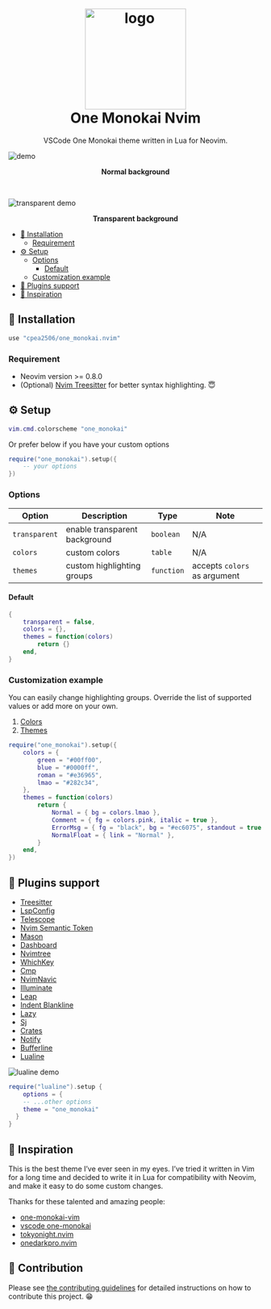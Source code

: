 <div align="center">
  <h1>
      <img
          src="https://user-images.githubusercontent.com/42694704/196938815-ea5d1bdd-a2b8-4327-9b43-46d84920d381.png"
          width="200"
          alt="logo"
      />
      <br/>
      One Monokai Nvim
  </h1>
  
  VSCode One Monokai theme written in Lua for Neovim.
</div>

![demo](https://user-images.githubusercontent.com/42694704/196934147-0704f7ec-456f-4a07-b44f-ac99896c7b22.png)

<p align = "center"><b>Normal background</b></p>

<br />

![transparent demo](https://user-images.githubusercontent.com/42694704/196934131-0c7134ec-7266-4200-bf5a-901cf5d28e12.png)

<p align = "center"><b>Transparent background</b></p>

<!--toc:start-->

- [:rocket: Installation](#rocket-installation)
  - [Requirement](#requirement)
- [:gear: Setup](#gear-setup)
  - [Options](#options)
    - [Default](#default)
  - [Customization example](#customization-example)
- [:champagne: Plugins support](#champagne-plugins-support)
- [:eyes: Inspiration](#eyes-inspiration)

<!--toc:end-->

## :rocket: Installation

```lua
use "cpea2506/one_monokai.nvim"
```

### Requirement

- Neovim version >= 0.8.0
- (Optional) [Nvim Treesitter](https://github.com/nvim-treesitter/nvim-treesitter) for better syntax highlighting. 😇

## :gear: Setup

```lua
vim.cmd.colorscheme "one_monokai"
```

Or prefer below if you have your custom options

```lua
require("one_monokai").setup({
    -- your options
})
```

### Options

| Option        | Description                   | Type       | Note                         |
| ------------- | ----------------------------- | ---------- | ---------------------------- |
| `transparent` | enable transparent background | `boolean`  | N/A                          |
| `colors`      | custom colors                 | `table`    | N/A                          |
| `themes`      | custom highlighting groups    | `function` | accepts `colors` as argument |

#### Default

```lua
{
    transparent = false,
    colors = {},
    themes = function(colors)
        return {}
    end,
}
```

### Customization example

You can easily change highlighting groups. Override the list of supported values or add more on your own.

1. [Colors](lua/one_monokai/colors.lua#L5)
2. [Themes](lua/one_monokai/themes/groups.lua#L8)

```lua
require("one_monokai").setup({
    colors = {
        green = "#00ff00",
        blue = "#0000ff",
        roman = "#e36965",
        lmao = "#282c34",
    },
    themes = function(colors)
        return {
            Normal = { bg = colors.lmao },
            Comment = { fg = colors.pink, italic = true },
            ErrorMsg = { fg = "black", bg = "#ec6075", standout = true },
            NormalFloat = { link = "Normal" },
        }
    end,
})
```

## :champagne: Plugins support

- [Treesitter](https://github.com/nvim-treesitter/nvim-treesitter)
- [LspConfig](https://github.com/neovim/nvim-lspconfig)
- [Telescope](https://github.com/nvim-telescope/telescope.nvim)
- [Nvim Semantic Token](https://github.com/theHamsta/nvim-semantic-tokens)
- [Mason](https://github.com/williamboman/mason.nvim)
- [Dashboard](https://github.com/glepnir/dashboard-nvim)
- [Nvimtree](https://github.com/kyazdani42/nvim-tree.lua)
- [WhichKey](https://github.com/folke/which-key.nvim)
- [Cmp](https://github.com/hrsh7th/nvim-cmp)
- [NvimNavic](https://github.com/SmiteshP/nvim-navic)
- [Illuminate](https://github.com/RRethy/vim-illuminate)
- [Leap](https://github.com/ggandor/leap.nvim)
- [Indent Blankline](https://github.com/lukas-reineke/indent-blankline.nvim)
- [Lazy](https://github.com/folke/lazy.nvim)
- [Sj](https://github.com/woosaaahh/sj.nvim)
- [Crates](https://github.com/Saecki/crates.nvim)
- [Notify](https://github.com/rcarriga/nvim-notify)
- [Bufferline](https://github.com/akinsho/bufferline.nvim)
- [Lualine](https://github.com/nvim-lualine/lualine.nvim)

![lualine demo](https://user-images.githubusercontent.com/42694704/196934170-84a1f32c-f97b-4f00-859b-e822f4d14479.png)

```lua
require("lualine").setup {
    options = {
    -- ...other options
    theme = "one_monokai"
  }
}
```

## :eyes: Inspiration

This is the best theme I’ve ever seen in my eyes. I’ve tried it written in Vim for a long time and decided to write it in Lua for compatibility with Neovim, and make it easy to do some custom changes.

Thanks for these talented and amazing people:

- [one-monokai-vim](https://github.com/fratajczak/one-monokai-vim)
- [vscode one-monokai](https://github.com/azemoh/vscode-one-monokai)
- [tokyonight.nvim](https://github.com/folke/tokyonight.nvim)
- [onedarkpro.nvim](https://github.com/olimorris/onedarkpro.nvim)

## :scroll: Contribution

Please see [the contributing guidelines](CONTRIBUTING.md) for detailed
instructions on how to contribute this project. 😁
